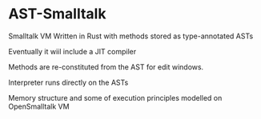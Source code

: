 # AST-Smalltalk
Smalltalk VM Written in Rust with methods stored as type-annotated ASTs

Eventually it wiil include a JIT compiler

Methods are re-constituted from the AST for edit windows.

Interpreter runs directly on the ASTs

Memory structure and some of execution principles modelled on OpenSmalltalk VM
